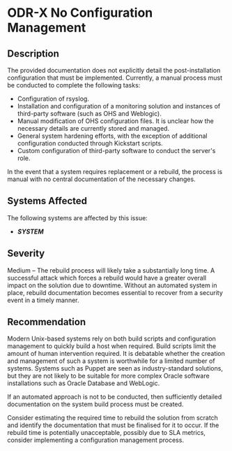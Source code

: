 ODR-X No Configuration Management
=================================

Description
-----------
The provided documentation does not explicitly detail the post-installation configuration that must be implemented. Currently, a manual process must be conducted to complete the following tasks:
  * Configuration of rsyslog.
  * Installation and configuration of a monitoring solution and instances of third-party software (such as OHS and Weblogic).
  * Manual modification of OHS configuration files. It is unclear how the necessary details are currently stored and managed.
  * General system hardening efforts, with the exception of additional configuration conducted through Kickstart scripts.
  * Custom configuration of third-party software to conduct the server's role.

In the event that a system requires replacement or a rebuild, the process is manual with no central documentation of the necessary changes.

Systems Affected
----------------
The following systems are affected by this issue:
  * ***SYSTEM***

Severity
--------
Medium – The rebuild process will likely take a substantially long time. A successful attack which forces a rebuild would have a greater overall impact on the solution due to downtime. Without an automated system in place, rebuild documentation becomes essential to recover from a security event in a timely manner.

Recommendation
--------------
Modern Unix-based systems rely on both build scripts and configuration management to quickly build a host when required. Build scripts limit the amount of human intervention required. It is debatable whether the creation and management of such a system is worthwhile for a limited number of systems. Systems such as Puppet are seen as industry-standard solutions, but they are not likely to be suitable for more complex Oracle software installations such as Oracle Database and WebLogic.

If an automated approach is not to be conducted, then sufficiently detailed documentation on the system build process must be created.

Consider estimating the required time to rebuild the solution from scratch and identify the documentation that must be finalised for it to occur. If the rebuild time is potentially unacceptable, possibly due to SLA metrics, consider implementing a configuration management process.
